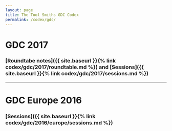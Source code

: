 ```yaml
---
layout: page
title: The Tool Smiths GDC Codex
permalink: /codex/gdc/
---
```


# GDC 2017
### [Roundtabe notes]({{ site.baseurl }}{% link codex/gdc/2017/roundtable.md %}) and [Sessions]({{ site.baseurl }}{% link codex/gdc/2017/sessions.md %})

------

# GDC Europe 2016
### [Sessions]({{ site.baseurl }}{% link codex/gdc/2016/europe/sessions.md %})